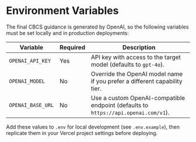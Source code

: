 # Environment Variables

The final CBCS guidance is generated by OpenAI, so the following variables must be set locally and in production deployments:

| Variable | Required | Description |
| --- | --- | --- |
| `OPENAI_API_KEY` | Yes | API key with access to the target model (defaults to `gpt-4o`). |
| `OPENAI_MODEL` | No | Override the OpenAI model name if you prefer a different capability tier. |
| `OPENAI_BASE_URL` | No | Use a custom OpenAI-compatible endpoint (defaults to `https://api.openai.com/v1`). |

Add these values to `.env` for local development (see `.env.example`), then replicate them in your Vercel project settings before deploying.
